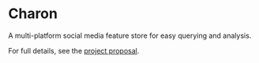 # Charon

A multi-platform social media feature store for easy querying and analysis.

For full details, see the [project proposal](docs/project-design/project-proposal.md).
